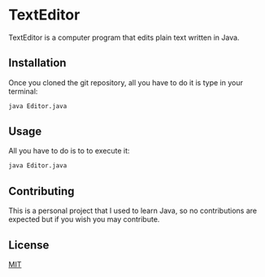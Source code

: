 # TextEditor

TextEditor is a computer program that edits plain text written in Java. 

## Installation

Once you cloned the git repository, all you have to do it is type in your terminal:

```bash
java Editor.java
```

## Usage
All you have to do is to to execute it:
```python
java Editor.java
```

## Contributing
This is a personal project that I used to learn Java, so no contributions are expected but if you wish you may contribute.

## License
[MIT](https://choosealicense.com/licenses/mit/)
